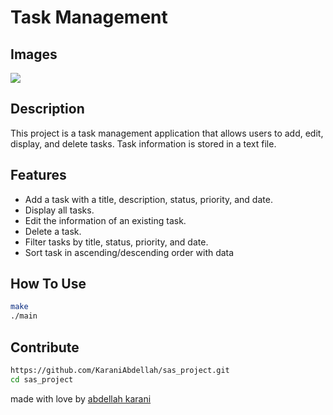 # Task Management


## Images
<img src="images/img.png">

## Description
This project is a task management application that allows users to add, edit, display, and delete tasks.
Task information is stored in a text file.

## Features
- Add a task with a title, description, status, priority, and date.
- Display all tasks.
- Edit the information of an existing task.
- Delete a task.
- Filter tasks by title, status, priority, and date.
- Sort task in ascending/descending order with data

## How To Use

``` bash
make
./main
```

## Contribute

```bash
https://github.com/KaraniAbdellah/sas_project.git
cd sas_project
```


made with love by <a href="https://www.linkedin.com/in/abdellah-karani-965928294/" target="_blank">abdellah karani</a>

